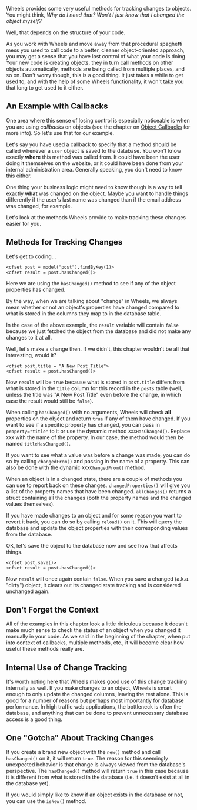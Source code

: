 Wheels provides some very useful methods for tracking changes to objects. You might think, _Why do I need that?  Won't I just know that I changed the object myself?_

Well, that depends on the structure of your code.

As you work with Wheels and move away from that procedural spaghetti mess you used to call code to a better, cleaner object-oriented approach, you may get a sense that you have lost control of what your code is doing. Your new code is creating objects, they in turn call methods on other objects automatically, methods are being called from multiple places, and so on. Don't worry though, this is a good thing. It just takes a while to get used to, and with the help of some Wheels functionality, it won't take you that long to get used to it either.

## An Example with Callbacks ##

One area where this sense of losing control is especially noticeable is when you are using _callbacks_ on objects (see the chapter on [Object Callbacks](ObjectCallbacks.md) for more info). So let's use that for our example.

Let's say you have used a callback to specify that a method should be called whenever a `user` object is saved to the database. You won't know exactly **where** this method was called from. It could have been the user doing it themselves on the website, or it could have been done from your internal administration area. Generally speaking, you don't need to know this either.

One thing your business logic might need to know though is a way to tell exactly **what** was changed on the object. Maybe you want to handle things differently if the user's last name was changed than if the email address was changed, for example.

Let's look at the methods Wheels provide to make tracking these changes easier for you.

## Methods for Tracking Changes ##

Let's get to coding...

```
<cfset post = model("post").findByKey(1)>
<cfset result = post.hasChanged()>
```

Here we are using the `hasChanged()` method to see if any of the object properties has changed.

By the way, when we are talking about "change" in Wheels, we always mean whether or not an object's properties have changed compared to what is stored in the columns they map to in the database table.

In the case of the above example, the `result` variable will contain `false` because we just fetched the object from the database and did not make any changes to it at all.

Well, let's make a change then. If we didn't, this chapter wouldn't be all that interesting, would it?

```
<cfset post.title = "A New Post Title">
<cfset result = post.hasChanged()>
```

Now `result` will be `true` because what is stored in `post.title` differs from what is stored in the `title` column for this record in the `posts` table (well, unless the title was "A New Post Title" even before the change, in which case the result would still be `false`).

When calling `hasChanged()` with no arguments, Wheels will check **all** properties on the object and return `true` if any of them have changed. If you want to see if a specific property has changed, you can pass in `property="title"` to it or use the dynamic method `XXXHasChanged()`. Replace `XXX` with the name of the property. In our case, the method would then be named `titleHasChanged()`.

If you want to see what a value was before a change was made, you can do so by calling `changedFrom()` and passing in the name of a property. This can also be done with the dynamic `XXXChangedFrom()` method.

When an object is in a changed state, there are a couple of methods you can use to report back on these changes. `changedProperties()` will give you a list of the property names that have been changed. `allChanges()` returns a struct containing all the changes (both the property names and the changed values themselves).

If you have made changes to an object and for some reason you want to revert it back, you can do so by calling `reload()` on it. This will query the database and update the object properties with their corresponding values from the database.

OK, let's save the object to the database now and see how that affects things.

```
<cfset post.save()>
<cfset result = post.hasChanged()>
```

Now `result` will once again contain `false`. When you save a changed (a.k.a. "dirty") object, it clears out its changed state tracking and is considered unchanged again.

## Don't Forget the Context ##

All of the examples in this chapter look a little ridiculous because it doesn't make much sense to check the status of an object when you changed it manually in your code. As we said in the beginning of the chapter, when put into context of callbacks, multiple methods, etc., it will become clear how useful these methods really are.

## Internal Use of Change Tracking ##

It's worth noting here that Wheels makes good use of this change tracking internally as well. If you make changes to an object, Wheels is smart enough to only update the changed columns, leaving the rest alone. This is good for a number of reasons but perhaps most importantly for database performance. In high traffic web applications, the bottleneck is often the database, and anything that can be done to prevent unnecessary database access is a good thing.

## One "Gotcha" About Tracking Changes ##

If you create a brand new object with the `new()` method and call `hasChanged()` on it, it will return `true`. The reason for this seemingly unexpected behavior is that change is always viewed from the database's perspective. The `hasChanged()` method will return `true` in this case because it is different from what is stored in the database (i.e. it doesn't exist at all in the database yet).

If you would simply like to know if an object exists in the database or not, you can use the `isNew()` method.